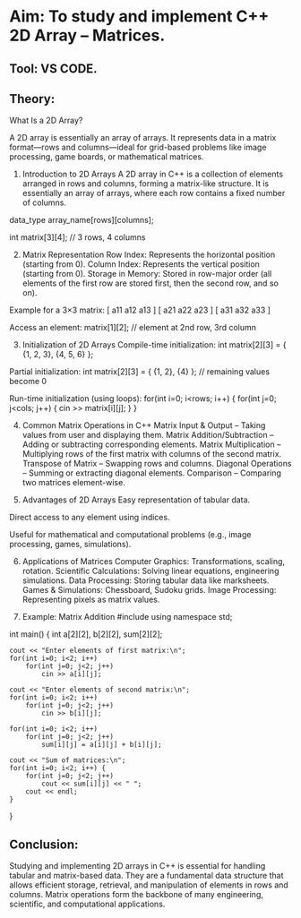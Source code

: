 # Aim: To study and implement C++ 2D Array – Matrices.

## Tool: VS CODE.

## Theory:
What Is a 2D Array?

A 2D array is essentially an array of arrays. It represents data in a matrix format—rows and columns—ideal for grid-based problems like image processing, game boards, or mathematical matrices.

1. Introduction to 2D Arrays
A 2D array in C++ is a collection of elements arranged in rows and columns, forming a matrix-like structure.
It is essentially an array of arrays, where each row contains a fixed number of columns.

data_type array_name[rows][columns];

int matrix[3][4]; // 3 rows, 4 columns

2. Matrix Representation
Row Index: Represents the horizontal position (starting from 0).
Column Index: Represents the vertical position (starting from 0).
Storage in Memory: Stored in row-major order (all elements of the first row are stored first, then the second row, and so on).

Example for a 3×3 matrix:
[ a11  a12  a13 ]
[ a21  a22  a23 ]
[ a31  a32  a33 ]

Access an element:
matrix[1][2]; // element at 2nd row, 3rd column

3. Initialization of 2D Arrays
Compile-time initialization:
int matrix[2][3] = { {1, 2, 3}, {4, 5, 6} };

Partial initialization:
int matrix[2][3] = { {1, 2}, {4} }; // remaining values become 0

Run-time initialization (using loops):
for(int i=0; i<rows; i++) {
    for(int j=0; j<cols; j++) {
        cin >> matrix[i][j];
    }
}

4. Common Matrix Operations in C++
Matrix Input & Output – Taking values from user and displaying them.
Matrix Addition/Subtraction – Adding or subtracting corresponding elements.
Matrix Multiplication – Multiplying rows of the first matrix with columns of the second matrix.
Transpose of Matrix – Swapping rows and columns.
Diagonal Operations – Summing or extracting diagonal elements.
Comparison – Comparing two matrices element-wise.

5. Advantages of 2D Arrays
Easy representation of tabular data.

Direct access to any element using indices.

Useful for mathematical and computational problems (e.g., image processing, games, simulations).

6. Applications of Matrices
Computer Graphics: Transformations, scaling, rotation.
Scientific Calculations: Solving linear equations, engineering simulations.
Data Processing: Storing tabular data like marksheets.
Games & Simulations: Chessboard, Sudoku grids.
Image Processing: Representing pixels as matrix values.

7. Example: Matrix Addition
#include <iostream>
using namespace std;

int main() {
    int a[2][2], b[2][2], sum[2][2];
    
    cout << "Enter elements of first matrix:\n";
    for(int i=0; i<2; i++)
        for(int j=0; j<2; j++)
            cin >> a[i][j];
    
    cout << "Enter elements of second matrix:\n";
    for(int i=0; i<2; i++)
        for(int j=0; j<2; j++)
            cin >> b[i][j];
    
    for(int i=0; i<2; i++)
        for(int j=0; j<2; j++)
            sum[i][j] = a[i][j] + b[i][j];
    
    cout << "Sum of matrices:\n";
    for(int i=0; i<2; i++) {
        for(int j=0; j<2; j++)
            cout << sum[i][j] << " ";
        cout << endl;
    }
}

## Conclusion:
Studying and implementing 2D arrays in C++ is essential for handling tabular and matrix-based data.
They are a fundamental data structure that allows efficient storage, retrieval, and manipulation of elements in rows and columns.
Matrix operations form the backbone of many engineering, scientific, and computational applications.
